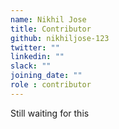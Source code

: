 ```yaml
---
name: Nikhil Jose
title: Contributor
github: nikhiljose-123
twitter: ""
linkedin: ""
slack: ""
joining_date: ""
role : contributor
---
```


Still waiting for this
